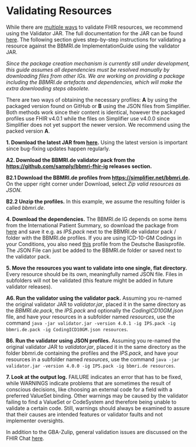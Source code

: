 # Validating Resources

While there are [multiple ways](https://www.hl7.org/fhir/validation.html) to validate FHIR resources, we recommend using the Validator JAR. The full documentation for the JAR can be found [here](https://wiki.hl7.org/index.php?title=Using_the_FHIR_Validator). The following section gives step-by-step instructions for validating a resource against the BBMRI.de ImplementationGuide using the validator JAR.

*Since the package creation mechanism is currently still under development, this guide assumes all dependencies must be resolved manually by downloading files from other IGs. We are working on providing a package including the BBMRI.de artefacts and dependencies, which will make the extra downloading steps obsolete.*

There are two ways of obtaining the necessary profiles: **A** by using the packaged version found on GitHub or **B** using the JSON files from Simplifier. Both methods work since their content is identical, however the packaged profiles use FHIR v4.0.1 while the files on Simplifier use v4.0.0 since Simplifier does not yet support the newer version. We recommend using the packed version **A**.

**1. Download the latest JAR from [here](https://fhir.github.io/latest-ig-publisher/org.hl7.fhir.validator.jar).** Using the latest version is important since bug-fixing updates happen regularly.

**A2. Download the BBMRI.de validator pack from the https://github.com/samply/bbmri-fhir-ig releases section.**

**B2.1 Download the BBMRI.de profiles from https://simplifier.net/bbmri.de.** On the upper right corner under Download, select *Zip valid resources as JSON*.

**B2.2 Unzip the profiles.** In this example, we assume the resulting folder is called *bbmri.de*.

**4. Download the dependencies.** The BBMRI.de IG depends on some items from the International Patient Summary, so download the package from [here](http://hl7.org/fhir/uv/ips/2019Sep/validator.pack) and save it e.g. as *IPS.pack* next to the BBMRI.de validator pack / folder with the BBMRI.de profiles. If you are using ICD-10-GM Codings in your Conditions, you also need [this](https://simplifier.net/basisprofil-de-r4/codingicd10gm) profile from the Deutsche Basisprofile. The JSON File can just be added to the BBMRI.de folder or saved next to the validator pack.

**5. Move the resources you want to validate into one single, flat directory.** Every resource should be its own, meaningfully named JSON file. Files in subfolders will not be validated (this feature might be added in future validator releases).

**A6. Run the validator using the validator pack.** Assuming you re-named the original validator JAR to *validator.jar*, placed it in the same directory as the *BBMRI.de.pack*, the *IPS.pack* and optionally the *CodingICD10GM.json* file, and have your resources in a subfolder named *resources*, use the command `java -jar validator.jar -version 4.0.1 -ig IPS.pack -ig bbmri.de.pack -ig CodingICD10GM.json resources`.

**B6. Run the validator using JSON profiles.** Assuming you re-named the original validator JAR to *validator.jar*, placed it in the same directory as the folder bbmri.de containing the profiles and the *IPS.pack*, and have your resources in a subfolder named *resources*, use the command `java -jar validator.jar -version 4.0.0 -ig IPS.pack -ig bbmri.de resources`.

**7. Look at the output log.** FAILURE indicates an error that has to be fixed, while WARNINGS indicate problems that are sometimes the result of conscious decisions, like choosing an external code for a field with a preferred ValueSet binding. Other warnings may be caused by the validator failing to find a ValueSet or CodeSystem and therefore being unable to validate a certain code. Still, warnings should always be examined to assure that their causes are intended features or validator faults and not implementer oversights.

In addition to the GBA-Zulip, general validation issues are discussed on the FHIR Chat [here](https://chat.fhir.org/#narrow/stream/179177-conformance).
